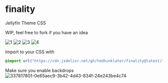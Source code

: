 # finality
Jellyfin Theme CSS

WIP, feel free to fork if you have an idea

![1](https://i.imgur.com/CMXB1bY.png)
![2](https://i.imgur.com/bKZtoyU.png)
![3](https://i.imgur.com/hLCFlkX.png)
![4](https://i.imgur.com/CHqkzhK.png)

Import to your CSS with

```css
@import url("https://cdn.jsdelivr.net/gh/tedhinklater/finality@latest/finality.css");

```
Make sure you enable backdrops
![337817801-0e65aec9-3b42-4d43-834f-24e243be4c74](https://github.com/tedhinklater/finality/assets/66086488/a52f8335-6661-4840-a58e-e791b43e674d)
